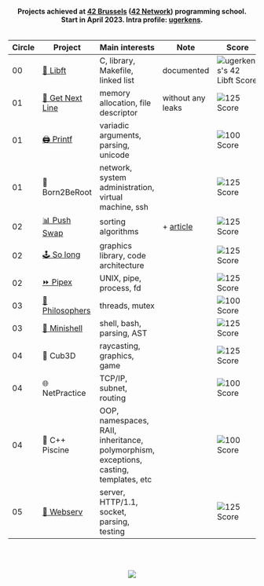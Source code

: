 <p align="center">
	<b>
	Projects achieved at <a href="https://campus19.be/">42 Brussels</a> (<a href="https://www.42network.org/">42 Network</a>) programming school.
	<br>
	Start in April 2023. Intra profile: <a href="https://profile.intra.42.fr/users/ugerkens">ugerkens</a>.
	<br><br>
	</b>
</p>
<table align="center">
	<thead>
		<tr>
			<th>Circle</th>
			<th>Project</th>
			<th>Main interests</th>
			<th>Note</th>
			<th>Score</th>
		</tr>
	</thead>
	<tbody>
		<tr>
			<td>00</td>
			<td><a href="https://github.com/ulsgks/libft">🧰 Libft</a></td>
			<td>C, library, Makefile, linked list</td>
			<td>documented</td>
			<td>
				<picture>
					<img src="https://github.com/ulsgks/42-Cursus/assets/99326326/70ee5416-6694-4b0c-833b-bb410255057a" alt="ugerkens's 42 Libft Score" />
				</picture>
			</td>
		</tr>
		<tr>
			<td>01</td>
			<td><a href="https://github.com/ulsgks/get_next_line">📃 Get Next Line</a></td>
			<td>memory allocation, file descriptor</td>
			<td>without any leaks</td>
			<td>
				<picture><img src="https://github.com/ulsgks/42-Cursus/assets/99326326/70ee5416-6694-4b0c-833b-bb410255057a" alt="125 Score" /></picture>
			</td>
		</tr>
		<tr>
			<td>01</td>
			<td><a href="https://github.com/ulsgks/printf">🖨️ Printf</a></td>
			<td>variadic arguments, parsing, unicode</td>
			<td></td>
			<td>
				<picture><img src="https://github.com/ulsgks/42-Cursus/assets/99326326/2f5ffb87-cc99-4ab2-910e-3b3ac5917541" alt="100 Score" /></picture>
			</td>
		</tr>
		<tr>
			<td>01</td>
			<td>💾 Born2BeRoot</td>
			<td>network, system administration, virtual machine, ssh</td>
			<td></td>
			<td>
				<picture><img src="https://github.com/ulsgks/42-Cursus/assets/99326326/70ee5416-6694-4b0c-833b-bb410255057a" alt="125 Score"/></picture>
			</td>
		</tr>
		<tr>
			<td>02</td>
			<td><a href="https://github.com/ulsgks/push_swap">📊 Push Swap</a></td>
			<td>sorting algorithms</td>
			<td>+ <a href="https://medium.com/@ulysse.gerkens/push-swap-in-less-than-4200-operations-c292f034f6c0">article</a></td>
			<td>
				<picture><img src="https://github.com/ulsgks/42-Cursus/assets/99326326/70ee5416-6694-4b0c-833b-bb410255057a" alt="125 Score"/></picture>
			</td>
		</tr>
		<tr>
			<td>02</td>
			<td><a href="https://github.com/ulsgks/so_long">🕹️ So long</a></td>
			<td>graphics library, code architecture</td>
			<td></td>
			<td>
			<picture><img src="https://github.com/ulsgks/42-Cursus/assets/99326326/70ee5416-6694-4b0c-833b-bb410255057a" alt="125 Score"/ </picture>
			</td>
		</tr>
		<tr>
			<td>02</td>
			<td><a href="https://github.com/ulsgks/pipex">⏩️ Pipex</a></td>
			<td>UNIX, pipe, process, fd</td>
			<td></td>
			<td>
				<picture><img src="https://github.com/ulsgks/42-Cursus/assets/99326326/70ee5416-6694-4b0c-833b-bb410255057a" alt="125 Score"/ </picture>
			</td>
		</tr>	
		<tr>
			<td>03</td>
			<td><a href="https://github.com/ulsgks/philosophers">🍝 Philosophers</a></td>
			<td>threads, mutex</td>
			<td></td>
			<td>
				<picture><img src="https://github.com/ulsgks/42-Cursus/assets/99326326/2f5ffb87-cc99-4ab2-910e-3b3ac5917541" alt="100 Score" /></picture>
			</td>
		</tr>	
		<tr>
			<td>03</td>
			<td><a href="https://github.com/ulsgks/minishell">🐚 Minishell</a></td>
			<td>shell, bash, parsing, AST</td>
			<td></td>
			<td>
				<picture><img src="https://github.com/ulsgks/42-Cursus/assets/99326326/70ee5416-6694-4b0c-833b-bb410255057a" alt="125 Score"/ </picture>
			</td>
		</tr>
		<tr>
			<td>04</td>
			<td>🧊 Cub3D</td>
			<td>raycasting, graphics, game</td>
			<td></td>
			<td>
				<picture><img src="https://github.com/ulsgks/42-Cursus/assets/99326326/70ee5416-6694-4b0c-833b-bb410255057a" alt="125 Score"/ </picture>
			</td>
		</tr>	
		<tr>
			<td>04</td>
			<td>🌐 NetPractice</td>
			<td>TCP/IP, subnet, routing</td>
			<td></td>
			<td>
				<picture><img src="https://github.com/ulsgks/42-Cursus/assets/99326326/2f5ffb87-cc99-4ab2-910e-3b3ac5917541" alt="100 Score" /></picture>
			</td>
		</tr>	
		<tr>
			<td>04</td>
			<td>🧩 C++ Piscine</td>
			<td>OOP, namespaces,  RAII, inheritance, polymorphism, exceptions, casting, templates, etc</td>
			<td></td>
			<td>
				<picture><img src="https://github.com/ulsgks/42-Cursus/assets/99326326/2f5ffb87-cc99-4ab2-910e-3b3ac5917541" alt="100 Score" /></picture>
			</td>
		</tr>
<!-- 		<tr>
			<td>05</td>
			<td>⚖️ Ford–Johnson algorithm</td>
			<td>algorithm, comparison-optimal, binary insertion</td>
			<td></td>
			<td>
				<picture><img src="https://github.com/ulsgks/42-Cursus/assets/99326326/70ee5416-6694-4b0c-833b-bb410255057a" alt="100 Score"/ </picture>
			</td>
		</tr>		 -->
		<tr>
			<td>05</td>
			<td><a href="https://github.com/ulsgks/webserv">📡 Webserv</a></td>
			<td>server, HTTP/1.1, socket, parsing, testing</td>
			<td></td>
			<td>
				<picture><img src="https://github.com/ulsgks/42-Cursus/assets/99326326/70ee5416-6694-4b0c-833b-bb410255057a" alt="125 Score"/ </picture>
		</td>
<!-- 		</tr>	
		<tr>
			<td>05</td>
			<td>🐳 Inception</td>
			<td>Docker, container</td>
			<td></td>
			<td>
				<picture><img src="https://github.com/ulsgks/42-Cursus/assets/99326326/70ee5416-6694-4b0c-833b-bb410255057a" alt="125 Score"/ </picture>
		</td>
		</tr>	 -->
	</tbody>
</table>
<br>
<br>
<p align="center">
	<img  src="https://www.42lausanne.ch/wp-content/uploads/2021/02/Holy-Graph.png">
</p>
<br>
